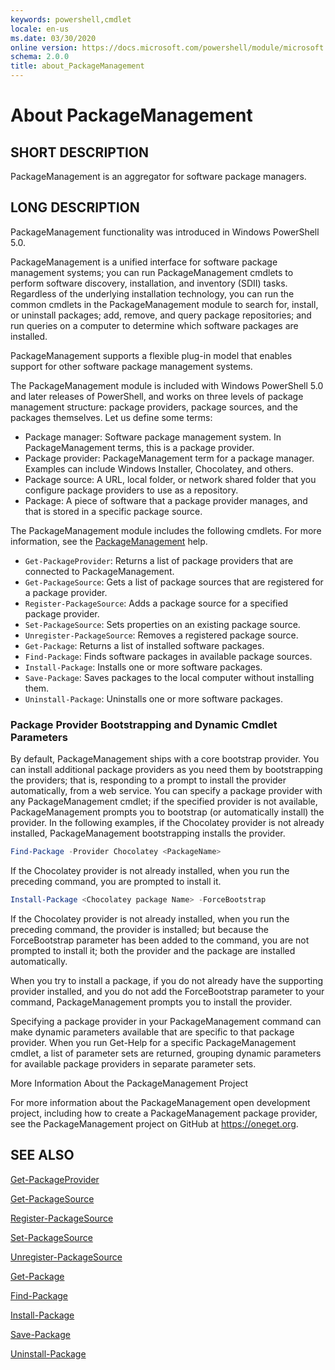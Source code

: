 ```yaml
---
keywords: powershell,cmdlet
locale: en-us
ms.date: 03/30/2020
online version: https://docs.microsoft.com/powershell/module/microsoft.powershell.core/about/about_packagemanagement?view=powershell-6&WT.mc_id=ps-gethelp
schema: 2.0.0
title: about_PackageManagement
---
```

# About PackageManagement

## SHORT DESCRIPTION
PackageManagement is an aggregator for software package managers.

## LONG DESCRIPTION

PackageManagement functionality was introduced in Windows PowerShell 5.0.

PackageManagement is a unified interface for software package management
systems; you can run PackageManagement cmdlets to perform software discovery,
installation, and inventory (SDII) tasks. Regardless of the underlying
installation technology, you can run the common cmdlets in the
PackageManagement module to search for, install, or uninstall packages; add,
remove, and query package repositories; and run queries on a computer to
determine which software packages are installed.

PackageManagement supports a flexible plug-in model that enables support for
other software package management systems.

The PackageManagement module is included with Windows PowerShell 5.0 and later
releases of PowerShell, and works on three levels of package management
structure: package providers, package sources, and the packages themselves. Let
us define some terms:

- Package manager: Software package management system. In PackageManagement
  terms, this is a package provider.
- Package provider: PackageManagement term for a package manager. Examples can
  include Windows Installer, Chocolatey, and others.
- Package source: A URL, local folder, or network shared folder that you
  configure package providers to use as a repository.
- Package: A piece of software that a package provider manages, and that is
  stored in a specific package source.

The PackageManagement module includes the following cmdlets. For more
information, see the [PackageManagement](/powershell/module/packagemanagement)
help.

- `Get-PackageProvider`: Returns a list of package providers that are
   connected to PackageManagement.
- `Get-PackageSource`: Gets a list of package sources that are registered for
  a package provider.
- `Register-PackageSource`: Adds a package source for a specified package
  provider.
- `Set-PackageSource`: Sets properties on an existing package source.
- `Unregister-PackageSource`: Removes a registered package source.
- `Get-Package`: Returns a list of installed software packages.
- `Find-Package`: Finds software packages in available package sources.
- `Install-Package`: Installs one or more software packages.
- `Save-Package`: Saves packages to the local computer without installing
  them.
- `Uninstall-Package`: Uninstalls one or more software packages.

### Package Provider Bootstrapping and Dynamic Cmdlet Parameters

By default, PackageManagement ships with a core bootstrap provider. You can
install additional package providers as you need them by bootstrapping the
providers; that is, responding to a prompt to install the provider
automatically, from a web service. You can specify a package provider with any
PackageManagement cmdlet; if the specified provider is not available,
PackageManagement prompts you to bootstrap (or automatically install) the
provider. In the following examples, if the Chocolatey provider is not already
installed, PackageManagement bootstrapping installs the provider.

```powershell
Find-Package -Provider Chocolatey <PackageName>
```

If the Chocolatey provider is not already installed, when you run the
preceding command, you are prompted to install it.

```powershell
Install-Package <Chocolatey package Name> -ForceBootstrap
```

If the Chocolatey provider is not already installed, when you run the
preceding command, the provider is installed; but because the ForceBootstrap
parameter has been added to the command, you are not prompted to install it;
both the provider and the package are installed automatically.

When you try to install a package, if you do not already have the supporting
provider installed, and you do not add the ForceBootstrap parameter to your
command, PackageManagement prompts you to install the provider.

Specifying a package provider in your PackageManagement command can make
dynamic parameters available that are specific to that package provider. When
you run Get-Help for a specific PackageManagement cmdlet, a list of parameter
sets are returned, grouping dynamic parameters for available package providers
in separate parameter sets.

More Information About the PackageManagement Project

For more information about the PackageManagement open development project,
including how to create a PackageManagement package provider, see the
PackageManagement project on GitHub at <https://oneget.org>.

## SEE ALSO

[Get-PackageProvider](../../PackageManagement/Get-PackageProvider.md)

[Get-PackageSource](../../PackageManagement/Get-PackageSource.md)

[Register-PackageSource](../../PackageManagement/Register-PackageSource.md)

[Set-PackageSource](../../PackageManagement/Set-PackageSource.md)

[Unregister-PackageSource](../../PackageManagement/Unregister-PackageSource.md)

[Get-Package](../../PackageManagement/Get-Package.md)

[Find-Package](../../PackageManagement/Find-Package.md)

[Install-Package](../../PackageManagement/Install-Package.md)

[Save-Package](../../PackageManagement/Save-Package.md)

[Uninstall-Package](../../PackageManagement/Uninstall-Package.md)
